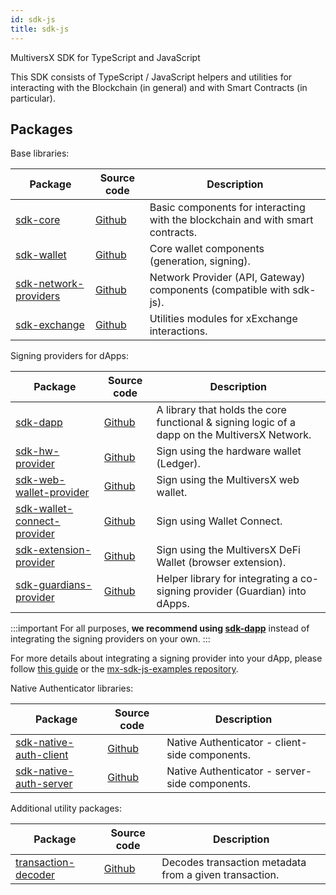 ```yaml
---
id: sdk-js
title: sdk-js
---
```


[comment]: # (mx-abstract)

MultiversX SDK for TypeScript and JavaScript

This SDK consists of TypeScript / JavaScript helpers and utilities for interacting with the Blockchain (in general) and with Smart Contracts (in particular).

[comment]: # (mx-context-auto)

## Packages

Base libraries:

| Package                                                                                  | Source code                                                         | Description                                                                    |
|------------------------------------------------------------------------------------------|---------------------------------------------------------------------|--------------------------------------------------------------------------------|
| [sdk-core](https://www.npmjs.com/package/@multiversx/sdk-core)                           | [Github](https://github.com/multiversx/mx-sdk-js-core)              | Basic components for interacting with the blockchain and with smart contracts. |
| [sdk-wallet](https://www.npmjs.com/package/@multiversx/sdk-wallet)                       | [Github](https://github.com/multiversx/mx-sdk-js-wallet)            | Core wallet components (generation, signing).                                  |
| [sdk-network-providers](https://www.npmjs.com/package/@multiversx/sdk-network-providers) | [Github](https://github.com/multiversx/mx-sdk-js-network-providers) | Network Provider (API, Gateway) components (compatible with sdk-js).           |
| [sdk-exchange](https://www.npmjs.com/package/@multiversx/sdk-exchange)                   | [Github](https://github.com/multiversx/mx-sdk-js-exchange)          | Utilities modules for xExchange interactions.                                  |

Signing providers for dApps:

| Package                                                                                          | Source code                                                               | Description                                                                                   |
|--------------------------------------------------------------------------------------------------|---------------------------------------------------------------------------|-----------------------------------------------------------------------------------------------|
| [sdk-dapp](https://www.npmjs.com/package/@multiversx/sdk-dapp)                                   | [Github](https://github.com/multiversx/mx-sdk-dapp)                       | A library that holds the core functional & signing logic of a dapp on the MultiversX Network. |
| [sdk-hw-provider](https://www.npmjs.com/package/@multiversx/sdk-hw-provider)                     | [Github](https://github.com/multiversx/mx-sdk-js-hw-provider)             | Sign using the hardware wallet (Ledger).                                                      |
| [sdk-web-wallet-provider](https://www.npmjs.com/package/@multiversx/sdk-web-wallet-provider)     | [Github](https://github.com/multiversx/mx-sdk-js-web-wallet-provider)     | Sign using the MultiversX web wallet.                                                         |
| [sdk-wallet-connect-provider](https://www.npmjs.com/package/@multiversx/sdk-wallet-connect-provider) | [Github](https://github.com/multiversx/mx-sdk-js-wallet-connect-provider) | Sign using Wallet Connect.                                                                |
| [sdk-extension-provider](https://www.npmjs.com/package/@multiversx/sdk-extension-provider)       | [Github](https://github.com/multiversx/mx-sdk-js-extension-provider)      | Sign using the MultiversX DeFi Wallet (browser extension).                                    |
| [sdk-guardians-provider](https://www.npmjs.com/package/@multiversx/sdk-guardians-provider)       | [Github](https://github.com/multiversx/mx-sdk-js-guardians-provider)      | Helper library for integrating a co-signing provider (Guardian) into dApps.                   |

:::important
For all purposes, **we recommend using [sdk-dapp](/sdk-and-tools/sdk-dapp)** instead of integrating the signing providers on your own.
:::

For more details about integrating a signing provider into your dApp, please follow [this guide](/sdk-and-tools/sdk-js/sdk-js-signing-providers) or the [mx-sdk-js-examples repository](https://github.com/multiversx/mx-sdk-js-examples).

Native Authenticator libraries:

| Package                                                                                  | Source code                                                           | Description                                            |
|-------------------------------------------------------------------------------------------|----------------------------------------------------------------------|--------------------------------------------------------|
| [sdk-native-auth-client](https://www.npmjs.com/package/@multiversx/sdk-native-auth-client) | [Github](https://github.com/multiversx/mx-sdk-js-native-auth-client) | Native Authenticator - client-side components.         |
| [sdk-native-auth-server](https://www.npmjs.com/package/@multiversx/sdk-native-auth-server) | [Github](https://github.com/multiversx/mx-sdk-js-native-auth-server) | Native Authenticator - server-side components.         |


Additional utility packages:

| Package                                                                                  | Source code                                                        | Description                                            |
|------------------------------------------------------------------------------------------|--------------------------------------------------------------------|--------------------------------------------------------|
| [transaction-decoder](https://www.npmjs.com/package/@multiversx/sdk-transaction-decoder) | [Github](https://github.com/multiversx/mx-sdk-transaction-decoder) | Decodes transaction metadata from a given transaction. |
